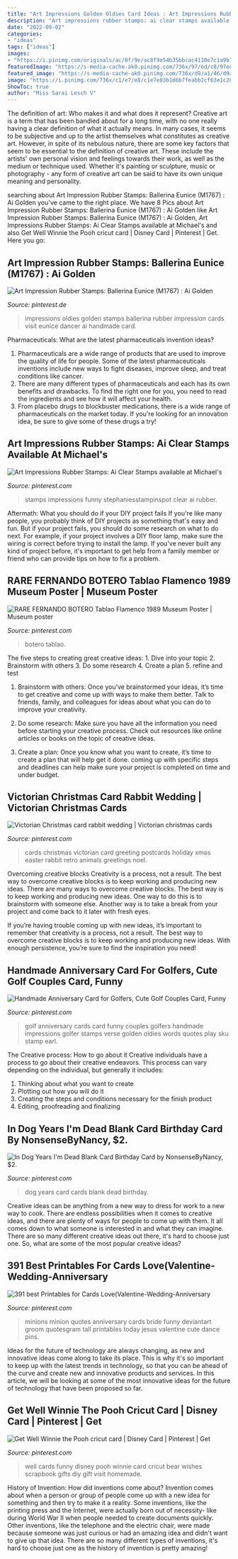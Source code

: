 ```yaml
---
title: "Art Impressions Golden Oldies Card Ideas : Art Impressions Rubber Stamps: Ai Clear Stamps Available At Michael&#039;s"
description: "Art impressions rubber stamps: ai clear stamps available at michael&#039;s"
date: "2022-09-02"
categories:
- "ideas"
tags: ["ideas"]
images:
- "https://i.pinimg.com/originals/ac/8f/9e/ac8f9e54b35bbcac4110e7c1a9b73b01.jpg"
featuredImage: "https://s-media-cache-ak0.pinimg.com/736x/97/ed/c8/97edc8933b770ccba2e4fe47563fe1cd.jpg"
featured_image: "https://s-media-cache-ak0.pinimg.com/736x/d9/a1/46/d9a1464fc8b10ad9f016afaee07990d5.jpg"
image: "https://i.pinimg.com/736x/c1/e7/e8/c1e7e83b1d6b7feabb2cf63e1c20cbfc--my-minion-minions-love.jpg"
ShowToc: true
author: "Miss Sarai Lesch V"
---
```



The definition of art: Who makes it and what does it represent?
Creative art is a term that has been bandied about for a long time, with no one really having a clear definition of what it actually means. In many cases, it seems to be subjective and up to the artist themselves what constitutes as creative art. However, in spite of its nebulous nature, there are some key factors that seem to be essential to the definition of creative art. These include the artists' own personal vision and feelings towards their work, as well as the medium or technique used. Whether it's painting or sculpture, music or photography - any form of creative art can be said to have its own unique meaning and personality.

	

		
searching about Art Impression Rubber Stamps: Ballerina Eunice (M1767) : Ai Golden you've came to the right place. We have 8 Pics about Art Impression Rubber Stamps: Ballerina Eunice (M1767) : Ai Golden like Art Impression Rubber Stamps: Ballerina Eunice (M1767) : Ai Golden, Art Impressions Rubber Stamps: Ai Clear Stamps available at Michael&#039;s and also Get Well Winnie the Pooh cricut card | Disney Card | Pinterest | Get. Here you go:
		
    
## Art Impression Rubber Stamps: Ballerina Eunice (M1767) : Ai Golden

<img loading=lazy src="https://i.pinimg.com/originals/ac/8f/9e/ac8f9e54b35bbcac4110e7c1a9b73b01.jpg" onerror="this.onerror=null;this.src='https://tse4.mm.bing.net/th?id=OIP.TCirZ_qnjZBYvXP88brDhgHaHa&amp;pid=15.1';" alt="Art Impression Rubber Stamps: Ballerina Eunice (M1767) : Ai Golden">

_Source: pinterest.de_

>impressions oldies golden stamps ballerina rubber impression cards visit eunice dancer ai handmade card. 

	

Pharmaceuticals: What are the latest pharmaceuticals invention ideas?
1. Pharmaceuticals are a wide range of products that are used to improve the quality of life for people. Some of the latest pharmaceuticals inventions include new ways to fight diseases, improve sleep, and treat conditions like cancer.
2. There are many different types of pharmaceuticals and each has its own benefits and drawbacks. To find the right one for you, you need to read the ingredients and see how it will affect your health.
3. From placebo drugs to blockbuster medications, there is a wide range of pharmaceuticals on the market today. If you're looking for an innovation idea, be sure to give some of these drugs a try!

    
## Art Impressions Rubber Stamps: Ai Clear Stamps Available At Michael&#039;s

<img loading=lazy src="https://i.pinimg.com/originals/10/f3/33/10f333bb2921375ae6b49a42f72ce02e.jpg" onerror="this.onerror=null;this.src='https://tse4.mm.bing.net/th?id=OIP.qH8s3DThwjN8bYFwcvsmQwAAAA&amp;pid=15.1';" alt="Art Impressions Rubber Stamps: Ai Clear Stamps available at Michael&#039;s">

_Source: pinterest.com_

>stamps impressions funny stephaniesstampinspot clear ai rubber. 

	

Aftermath: What you should do if your DIY project fails
If you're like many people, you probably think of DIY projects as something that's easy and fun. But if your project fails, you should do some research on what to do next. For example, if your project involves a DIY floor lamp, make sure the wiring is correct before trying to install the lamp. If you've never built any kind of project before, it's important to get help from a family member or friend who can provide tips on how to fix a problem.

    
## RARE FERNANDO BOTERO Tablao Flamenco 1989 Museum Poster | Museum Poster

<img loading=lazy src="https://i.pinimg.com/736x/7c/8d/e0/7c8de0ec61d8b3c2672aa5362e7d560a.jpg" onerror="this.onerror=null;this.src='https://tse1.mm.bing.net/th?id=OIP.OffEavcFlWdQF3UU3XQABgHaFr&amp;pid=15.1';" alt="RARE FERNANDO BOTERO Tablao Flamenco 1989 Museum Poster | Museum poster">

_Source: pinterest.com_

>botero tablao. 

	

The five steps to creating great creative ideas: 1. Dive into your topic 2. Brainstorm with others 3. Do some research 4. Create a plan 5. refine and test
1. Brainstorm with others: Once you’ve brainstormed your ideas, it’s time to get creative and come up with ways to make them better. Talk to friends, family, and colleagues for ideas about what you can do to improve your creativity.
2. Do some research: Make sure you have all the information you need before starting your creative process. Check out resources like online articles or books on the topic of creative ideas.

3. Create a plan: Once you know what you want to create, it’s time to create a plan that will help get it done. coming up with specific steps and deadlines can help make sure your project is completed on time and under budget.


    
## Victorian Christmas Card Rabbit Wedding | Victorian Christmas Cards

<img loading=lazy src="https://i.pinimg.com/originals/94/40/ca/9440cad10e7b929c132405d0997f6157.jpg" onerror="this.onerror=null;this.src='https://tse2.mm.bing.net/th?id=OIP.OUAC0M1AvyTw9ikteQ6fnwHaLm&amp;pid=15.1';" alt="Victorian Christmas card rabbit wedding | Victorian christmas cards">

_Source: pinterest.com_

>cards christmas victorian card greeting postcards holiday xmas easter rabbit retro animals greetings noel. 

	

Overcoming creative blocks
Creativity is a process, not a result. The best way to overcome creative blocks is to keep working and producing new ideas.
There are many ways to overcome creative blocks. The best way is to keep working and producing new ideas. One way to do this is to brainstorm with someone else. Another way is to take a break from your project and come back to it later with fresh eyes.

If you’re having trouble coming up with new ideas, it’s important to remember that creativity is a process, not a result. The best way to overcome creative blocks is to keep working and producing new ideas. With enough persistence, you’re sure to find the inspiration you need!

    
## Handmade Anniversary Card For Golfers, Cute Golf Couples Card, Funny

<img loading=lazy src="https://s-media-cache-ak0.pinimg.com/736x/97/ed/c8/97edc8933b770ccba2e4fe47563fe1cd.jpg" onerror="this.onerror=null;this.src='https://tse4.mm.bing.net/th?id=OIP.WbFOIqkxYNXqlxHRGU9I9gHaHa&amp;pid=15.1';" alt="Handmade Anniversary Card for Golfers, Cute Golf Couples Card, Funny">

_Source: pinterest.com_

>golf anniversary cards card funny couples golfers handmade impressions golfer stamps verse golden oldies words quotes play sku stamp earl. 

	

The Creative process: How to go about it
Creative individuals have a process to go about their creative endeavors. This process can vary depending on the individual, but generally it includes: 
1. Thinking about what you want to create 
2. Plotting out how you will do it 
3. Creating the steps and conditions necessary for the finish product 
4. Editing, proofreading and finalizing 

    
## In Dog Years I&#039;m Dead Blank Card Birthday Card By NonsenseByNancy, $2.

<img loading=lazy src="https://i.pinimg.com/originals/ed/38/0c/ed380c3ad62478a61dc1c7816a2a63c6.jpg" onerror="this.onerror=null;this.src='https://tse1.mm.bing.net/th?id=OIP.JBQDx0Hd4PPUIXh54eb5zwHaKL&amp;pid=15.1';" alt="In Dog Years I&#039;m Dead Blank Card Birthday Card by NonsenseByNancy, $2.">

_Source: pinterest.com_

>dog years card cards blank dead birthday. 

	

Creative ideas can be anything from a new way to dress for work to a new way to cook. There are endless possibilities when it comes to creative ideas, and there are plenty of ways for people to come up with them. It all comes down to what someone is interested in and what they can imagine. There are so many different creative ideas out there, it's hard to choose just one. So, what are some of the most popular creative ideas?

    
## 391 Best Printables For Cards Love(Valentine-Wedding-Anniversary

<img loading=lazy src="https://i.pinimg.com/736x/c1/e7/e8/c1e7e83b1d6b7feabb2cf63e1c20cbfc--my-minion-minions-love.jpg" onerror="this.onerror=null;this.src='https://tse2.mm.bing.net/th?id=OIP.5AO0EwOYruJgyHvRPn7ArgHaJt&amp;pid=15.1';" alt="391 best Printables for Cards Love(Valentine-Wedding-Anniversary">

_Source: pinterest.com_

>minions minion quotes anniversary cards bride funny deviantart groom quotesgram tall printables today jesus valentine cute dance pins. 

	

Ideas for the future of technology are always changing, as new and innovative ideas come along to take its place. This is why it's so important to keep up with the latest trends in technology, so that you can be ahead of the curve and create new and innovative products and services. In this article, we will be looking at some of the most innovative ideas for the future of technology that have been proposed so far.

    
## Get Well Winnie The Pooh Cricut Card | Disney Card | Pinterest | Get

<img loading=lazy src="https://s-media-cache-ak0.pinimg.com/736x/d9/a1/46/d9a1464fc8b10ad9f016afaee07990d5.jpg" onerror="this.onerror=null;this.src='https://tse1.mm.bing.net/th?id=OIP.0KprBCceyd6WQ5tMVYmpxgHaFj&amp;pid=15.1';" alt="Get Well Winnie the Pooh cricut card | Disney Card | Pinterest | Get">

_Source: pinterest.com_

>well cards funny disney pooh winnie card cricut bear wishes scrapbook gifts diy gift visit homemade. 

	

History of Invention: How did inventions come about?
Invention comes about when a person or group of people come up with a new idea for something and then try to make it a reality. Some inventions, like the printing press and the Internet, were actually born out of necessity- like during World War II when people needed to create documents quickly. Other inventions, like the telephone and the electric chair, were made because someone was just curious or had an amazing idea and didn't want to give up that idea. There are so many different types of inventions, it's hard to choose just one as the history of invention is pretty amazing!

